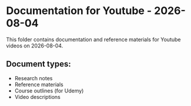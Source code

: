 # Documentation for Youtube - 2026-08-04

This folder contains documentation and reference materials for Youtube videos on 2026-08-04.

## Document types:
- Research notes
- Reference materials
- Course outlines (for Udemy)
- Video descriptions
